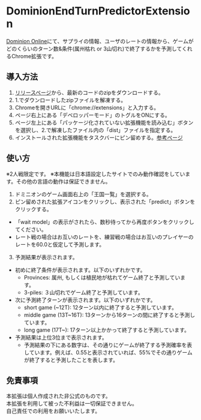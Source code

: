 # DominionEndTurnPredictorExtension
[Dominion Online](https://dominion.games/)にて、サプライの情報、ユーザのレートの情報から、ゲームがどのくらいのターン数&条件(属州枯れ or 3山切れ)で終了するかを予測してくれるChrome拡張です。

## 導入方法
1. [リリースページ](https://github.com/KazukiYoshii/DominionEndTurnPredictorExtension/releases)から、最新のコードのzipをダウンロードする。
2. 1.でダウンロードしたzipファイルを解凍する。
3. Chromeを開きURLに「chrome://extensions」と入力する。
4. ページ右上にある「デベロッパーモード」のトグルをONにする。
5. ページ左上にある「パッケージ化されていない拡張機能を読み込む」ボタンを選択し、2.で解凍したファイル内の「dist」ファイルを指定する。
6. インストールされた拡張機能をタスクバーにピン留めする。[参考ページ](https://miyalog.org/lifehuck/chrome-add/)

## 使い方
※2人戦限定です。
※本機能は日本語設定したサイトでのみ動作確認をしています。その他の言語の動作は保証できません。

1. ドミニオンのゲーム画面右上の「王国一覧」を選択する。
2. ピン留めされた拡張アイコンをクリックし、表示された「predict」ボタンをクリックする。
  - 「wait model」の表示がされたら、数秒待ってから再度ボタンをクリックしてください。
  - レート戦の場合はお互いのレートを、練習戦の場合はお互いのプレイヤーのレートを60.0と仮定して予測します。
3. 予測結果が表示されます。
  - 初めに終了条件が表示されます。以下のいずれかです。
    - Provinces: 属州, もしくは植民地が枯れてゲーム終了と予測しています。
    - 3-piles: ３山切れでゲーム終了と予測しています。
  - 次に予測終了ターンが表示されます。以下のいずれかです。
    - short game (~12T): 12ターン以内に終了すると予測しています。
    - middle game (13T~16T): 13ターンから16ターンの間に終了すると予測しています。
    - long game (17T~): 17ターン以上かかって終了すると予測しています。
  - 予測結果は上位3位まで表示されます。
    - 予測結果の下にある数字は、その通りにゲームが終了する予測確率を表しています。例えば、0.55と表示されていれば、55%でその通りゲームが終了すると予測したことを表します。

## 免責事項
本拡張は個人作成された非公式のものです。  
本拡張を利用して被った不利益は一切保証できません。  
自己責任での利用をお願いいたします。